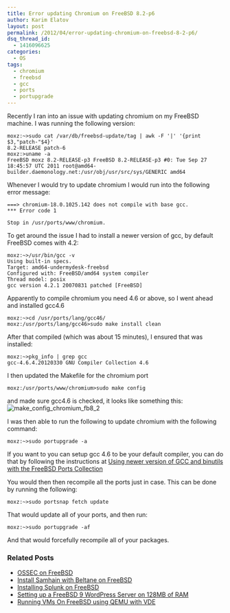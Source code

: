 ```yaml
---
title: Error updating Chromium on FreeBSD 8.2-p6
author: Karim Elatov
layout: post
permalink: /2012/04/error-updating-chromium-on-freebsd-8-2-p6/
dsq_thread_id:
  - 1416096625
categories:
  - OS
tags:
  - chromium
  - freebsd
  - gcc
  - ports
  - portupgrade
---
```

Recently I ran into an issue with updating chromium on my FreeBSD machine. I was running the following version:

	moxz:~>sudo cat /var/db/freebsd-update/tag | awk -F '|' '{print $3,"patch-"$4}'
	8.2-RELEASE patch-6
	moxz:>uname -a
	FreeBSD moxz 8.2-RELEASE-p3 FreeBSD 8.2-RELEASE-p3 #0: Tue Sep 27 18:45:57 UTC 2011 root@amd64-builder.daemonology.net:/usr/obj/usr/src/sys/GENERIC amd64

Whenever I would try to update chromium I would run into the following error message:


	===> chromium-18.0.1025.142 does not compile with base gcc.
	*** Error code 1

	Stop in /usr/ports/www/chromium.


To get around the issue I had to install a newer version of gcc, by default FreeBSD comes with 4.2:


	moxz:~>/usr/bin/gcc -v
	Using built-in specs.
	Target: amd64-undermydesk-freebsd
	Configured with: FreeBSD/amd64 system compiler
	Thread model: posix
	gcc version 4.2.1 20070831 patched [FreeBSD]


Apparently to compile chromium you need 4.6 or above, so I went ahead and installed gcc4.6


	moxz:~>cd /usr/ports/lang/gcc46/
	moxz:/usr/ports/lang/gcc46>sudo make install clean


After that compiled (which was about 15 minutes), I ensured that was installed:


	moxz:~>pkg_info | grep gcc
	gcc-4.6.4.20120330 GNU Compiler Collection 4.6


I then updated the Makefile for the chromium port


	moxz:/usr/ports/www/chromium>sudo make config


and made sure gcc4.6 is checked, it looks like something this:
![make_config_chromium_fb8_2](http://virtuallyhyper.com/wp-content/uploads/2012/04/make_config_chromium_fb8_2.png)

I was then able to run the following to update chromium with the following command:


	moxz:~>sudo portupgrade -a


If you want to you can setup gcc 4.6 to be your default compiler, you can do that by following the instructions at [Using newer version of GCC and binutils with the FreeBSD Ports Collection](http://www.freebsd.org/doc/en_US.ISO8859-1/articles/custom-gcc/article.html)

You would then then recompile all the ports just in case. This can be done by running the following:


	moxz:~>sudo portsnap fetch update


That would update all of your ports, and then run:


	moxz:~>sudo portupgrade -af


And that would forcefully recompile all of your packages.

### Related Posts

- [OSSEC on FreeBSD](http://virtuallyhyper.com/2014/04/ossec-freebsd/)
- [Install Samhain with Beltane on FreeBSD](http://virtuallyhyper.com/2014/03/install-samhain-beltane-freebsd/)
- [Installing Splunk on FreeBSD](http://virtuallyhyper.com/2013/12/installing-splunk-freebsd/)
- [Setting up a FreeBSD 9 WordPress Server on 128MB of RAM](http://virtuallyhyper.com/2013/04/setting-up-freebsd-9-wordpress-server-on-128mb-of-ram/)
- [Running VMs On FreeBSD using QEMU with VDE](http://virtuallyhyper.com/2013/02/running-vms-on-freebsd-using-qemu-with-vde/)

